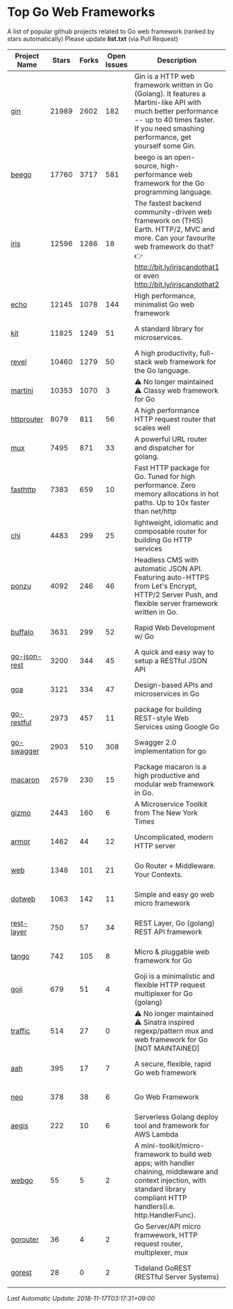 # Top Go Web Frameworks
A list of popular github projects related to Go web framework (ranked by stars automatically)
Please update **list.txt** (via Pull Request)

| Project Name | Stars | Forks | Open Issues | Description | Last Commit |
| ------------ | ----- | ----- | ----------- | ----------- | ----------- |
| [gin](https://github.com/gin-gonic/gin) | 21989 | 2602 | 182 | Gin is a HTTP web framework written in Go (Golang). It features a Martini-like API with much better performance -- up to 40 times faster. If you need smashing performance, get yourself some Gin. | 2018-11-12 10:58:24 |
| [beego](https://github.com/astaxie/beego) | 17760 | 3717 | 581 | beego is an open-source, high-performance web framework for the Go programming language. | 2018-11-14 11:24:23 |
| [iris](https://github.com/kataras/iris) | 12596 | 1286 | 18 | The fastest backend community-driven web framework on (THIS) Earth. HTTP/2, MVC and more. Can your favourite web framework do that? 👉 http://bit.ly/iriscandothat1 or even http://bit.ly/iriscandothat2 | 2018-11-10 22:53:28 |
| [echo](https://github.com/labstack/echo) | 12145 | 1078 | 144 | High performance, minimalist Go web framework | 2018-11-10 19:01:00 |
| [kit](https://github.com/go-kit/kit) | 11825 | 1249 | 51 | A standard library for microservices. | 2018-11-13 15:11:26 |
| [revel](https://github.com/revel/revel) | 10460 | 1279 | 50 | A high productivity, full-stack web framework for the Go language. | 2018-10-30 13:23:52 |
| [martini](https://github.com/go-martini/martini) | 10353 | 1070 | 3 | ⚠️ No longer maintained ⚠️  Classy web framework for Go | 2017-01-21 21:58:54 |
| [httprouter](https://github.com/julienschmidt/httprouter) | 8079 | 811 | 56 | A high performance HTTP request router that scales well | 2018-10-21 22:38:31 |
| [mux](https://github.com/gorilla/mux) | 7495 | 871 | 33 | A powerful URL router and dispatcher for golang. | 2018-10-30 15:25:28 |
| [fasthttp](https://github.com/valyala/fasthttp) | 7383 | 659 | 10 | Fast HTTP package for Go. Tuned for high performance. Zero memory allocations in hot paths. Up to 10x faster than net/http | 2018-11-15 16:24:33 |
| [chi](https://github.com/go-chi/chi) | 4483 | 299 | 25 | lightweight, idiomatic and composable router for building Go HTTP services | 2018-11-06 16:38:48 |
| [ponzu](https://github.com/ponzu-cms/ponzu) | 4092 | 246 | 46 | Headless CMS with automatic JSON API. Featuring auto-HTTPS from Let's Encrypt, HTTP/2 Server Push, and flexible server framework written in Go. | 2018-11-11 19:21:27 |
| [buffalo](https://github.com/gobuffalo/buffalo) | 3631 | 299 | 52 | Rapid Web Development w/ Go | 2018-11-12 16:46:22 |
| [go-json-rest](https://github.com/ant0ine/go-json-rest) | 3200 | 344 | 45 | A quick and easy way to setup a RESTful JSON API | 2017-09-13 04:12:08 |
| [goa](https://github.com/goadesign/goa) | 3121 | 334 | 47 | Design-based APIs and microservices in Go | 2018-09-28 16:48:19 |
| [go-restful](https://github.com/emicklei/go-restful) | 2973 | 457 | 11 | package for building REST-style Web Services using Google Go | 2018-07-26 09:12:47 |
| [go-swagger](https://github.com/go-swagger/go-swagger) | 2903 | 510 | 308 | Swagger 2.0 implementation for go | 2018-11-15 16:36:28 |
| [macaron](https://github.com/go-macaron/macaron) | 2579 | 230 | 15 | Package macaron is a high productive and modular web framework in Go. | 2018-11-05 21:42:56 |
| [gizmo](https://github.com/NYTimes/gizmo) | 2443 | 160 | 6 | A Microservice Toolkit from The New York Times | 2018-11-12 18:24:17 |
| [armor](https://github.com/labstack/armor) | 1462 | 44 | 12 | Uncomplicated, modern HTTP server | 2018-11-10 19:46:18 |
| [web](https://github.com/gocraft/web) | 1348 | 101 | 21 | Go Router + Middleware. Your Contexts. | 2017-09-25 13:59:45 |
| [dotweb](https://github.com/devfeel/dotweb) | 1063 | 142 | 11 | Simple and easy go web micro framework | 2018-10-30 07:29:04 |
| [rest-layer](https://github.com/rs/rest-layer) | 750 | 57 | 34 | REST Layer, Go (golang) REST API framework | 2018-09-20 09:00:13 |
| [tango](https://github.com/lunny/tango) | 742 | 105 | 8 | Micro & pluggable web framework for Go | 2018-09-15 08:48:09 |
| [goji](https://github.com/goji/goji) | 679 | 51 | 4 | Goji is a minimalistic and flexible HTTP request multiplexer for Go (golang) | 2018-11-11 19:45:36 |
| [traffic](https://github.com/pilu/traffic) | 514 | 27 | 0 | ⚠️ No longer maintained ⚠️  Sinatra inspired regexp/pattern mux and web framework for Go [NOT MAINTAINED] | 2015-11-26 21:31:07 |
| [aah](https://github.com/go-aah/aah) | 395 | 17 | 7 | A secure, flexible, rapid Go web framework | 2018-11-16 07:00:44 |
| [neo](https://github.com/ivpusic/neo) | 378 | 38 | 6 | Go Web Framework | 2017-08-14 23:54:31 |
| [aegis](https://github.com/tmaiaroto/aegis) | 222 | 10 | 6 | Serverless Golang deploy tool and framework for AWS Lambda | 2018-07-08 06:00:55 |
| [webgo](https://github.com/bnkamalesh/webgo) | 55 | 5 | 2 | A mini-toolkit/micro-framework to build web apps; with handler chaining, middleware and context injection, with standard library compliant HTTP handlers(i.e. http.HandlerFunc). | 2018-10-11 18:32:10 |
| [gorouter](https://github.com/vardius/gorouter) | 36 | 4 | 2 | Go Server/API micro framwework, HTTP request router, multiplexer, mux | 2018-06-26 00:19:48 |
| [gorest](https://github.com/tideland/gorest) | 28 | 0 | 2 | Tideland GoREST (RESTful Server Systems) | 2017-11-10 13:00:37 |

*Last Automatic Update: 2018-11-17T03:17:31+09:00*
